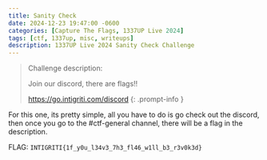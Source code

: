 ```yaml
---
title: Sanity Check
date: 2024-12-23 19:47:00 -0600
categories: [Capture The Flags, 1337UP Live 2024]
tags: [ctf, 1337up, misc, writeups]
description: 1337UP Live 2024 Sanity Check Challenge
---
```


> Challenge description:
>
> Join our discord, there are flags!!
>
> https://go.intigriti.com/discord 
{: .prompt-info }

For this one, its pretty simple, all you have to do is go check out the discord, then once you go to the #ctf-general channel, there will be a flag in the description.

FLAG: `INTIGRITI{1f_y0u_l34v3_7h3_fl46_w1ll_b3_r3v0k3d}`
